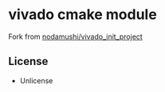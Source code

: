 # vivado cmake module

Fork from [nodamushi/vivado_init_project](https://github.com/nodamushi/vivado_init_project)

## License

- Unlicense

